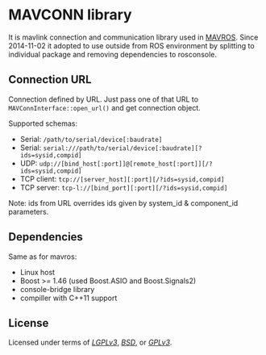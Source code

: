 MAVCONN library
===============

It is mavlink connection and communication library used in [MAVROS][mr].
Since 2014-11-02 it adopted to use outside from ROS environment
by splitting to individual package and removing dependencies to rosconsole.


Connection URL
--------------

Connection defined by URL.
Just pass one of that URL to `MAVConnInterface::open_url()` and get connection object.

Supported schemas:

  - Serial: `/path/to/serial/device[:baudrate]`
  - Serial: `serial:///path/to/serial/device[:baudrate][?ids=sysid,compid]`
  - UDP: `udp://[bind_host[:port]]@[remote_host[:port]][/?ids=sysid,compid]`
  - TCP client: `tcp://[server_host][:port][/?ids=sysid,compid]`
  - TCP server: `tcp-l://[bind_port][:port][/?ids=sysid,compid]`

Note: ids from URL overrides ids given by system\_id & component\_id parameters.


Dependencies
------------

Same as for mavros:

  - Linux host
  - Boost >= 1.46 (used Boost.ASIO and Boost.Signals2)
  - console-bridge library
  - compiller with C++11 support


License
-------

Licensed under terms of [*LGPLv3*][lgpllic], [*BSD*][bsdlic], or [*GPLv3*][gpllic].


[mr]: https://github.com/mavlink/mavros
[lgpllic]: https://www.gnu.org/licenses/lgpl.html
[gpllic]: https://www.gnu.org/licenses/gpl.html
[bsdlic]: https://github.com/mavlink/mavros/blob/master/LICENSE-BSD.md
